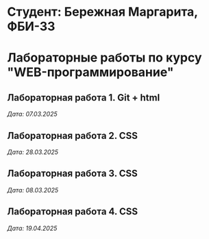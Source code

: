 # Студент: Бережная Маргарита, ФБИ-33

# Лабораторные работы по курсу "WEB-программирование"

## Лабораторная работа 1. Git + html

*Дата: 07.03.2025*

## Лабораторная работа 2. CSS

*Дата: 28.03.2025*

## Лабораторная работа 3. CSS

*Дата: 08.03.2025*

## Лабораторная работа 4. CSS

*Дата: 19.04.2025*
